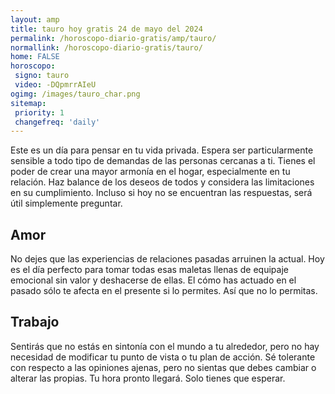 ```yaml
---
layout: amp
title: tauro hoy gratis 24 de mayo del 2024 
permalink: /horoscopo-diario-gratis/amp/tauro/
normallink: /horoscopo-diario-gratis/tauro/
home: FALSE
horoscopo:
 signo: tauro
 video: -DQpmrrAIeU
ogimg: /images/tauro_char.png
sitemap:
 priority: 1
 changefreq: 'daily'
---
```



Este es un día para pensar en tu vida privada. Espera ser particularmente sensible a todo tipo de demandas de las personas cercanas a ti. Tienes el poder de crear una mayor armonía en el hogar, especialmente en tu relación. Haz balance de los deseos de todos y considera las limitaciones en su cumplimiento. Incluso si hoy no se encuentran las respuestas, será útil simplemente preguntar.

## Amor

No dejes que las experiencias de relaciones pasadas arruinen la actual. Hoy es el día perfecto para tomar todas esas maletas llenas de equipaje emocional sin valor y deshacerse de ellas. El cómo has actuado en el pasado sólo te afecta en el presente si lo permites. Así que no lo permitas.

## Trabajo

Sentirás que no estás en sintonía con el mundo a tu alrededor, pero no hay necesidad de modificar tu punto de vista o tu plan de acción. Sé tolerante con respecto a las opiniones ajenas, pero no sientas que debes cambiar o alterar las propias. Tu hora pronto llegará. Solo tienes que esperar.